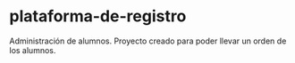 # plataforma-de-registro
Administración de alumnos.
Proyecto creado para poder llevar un orden de los alumnos.

